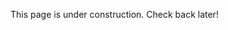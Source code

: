 This page is under construction. Check back later!

<!--
## Running Windup

## Command Line Arguments

TODO



## Testing New Rules:
======================
TODO
-->